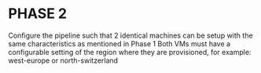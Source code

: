 PHASE 2
=================================================
Configure the pipeline such that 2 identical machines can be setup with the same
characteristics as mentioned in Phase 1
Both VMs must have a configurable setting of the region where they are provisioned, for
example: west-europe or north-switzerland